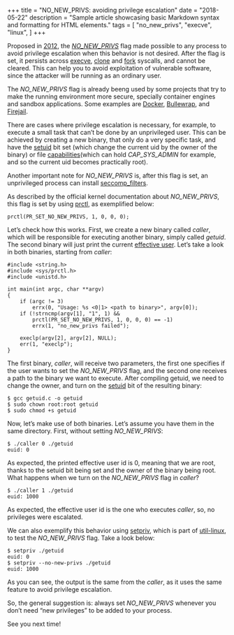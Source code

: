 +++
title = "NO_NEW_PRIVS: avoiding privilege escalation"
date = "2018-05-22"
description = "Sample article showcasing basic Markdown syntax and formatting for HTML elements."
tags = [
    "no_new_privs",
    "execve",
    "linux",
]
+++

Proposed in [2012](https://lwn.net/Articles/475362), the [*NO_NEW_PRIVS*](https://www.kernel.org/doc/Documentation/prctl/no_new_privs.txt) flag made possible to any process to avoid privilege escalation when this behavior is not desired. After the flag is set, it persists across [execve](http://man7.org/linux/man-pages/man2/execve.2.html), [clone](http://man7.org/linux/man-pages/man2/clone.2.html) and [fork](http://man7.org/linux/man-pages/man2/fork.2.html) syscalls, and cannot be cleared. This can help you to avoid exploitation of vulnerable software, since the attacker will be running as an ordinary user.

The *NO_NEW_PRIVS* flag is already beeng used by some projects that try to make the running environment more secure, specially container engines and sandbox applications. Some examples are [Docker](https://www.projectatomic.io/blog/2016/03/no-new-privs-docker), [Bullewrap](https://github.com/projectatomic/bubblewrap), and [Firejail](https://github.com/netblue30/firejail).

There are cases where privilege escalation is necessary, for example, to execute a small task that can’t be done by an unprivileged user. This can be achieved by creating a new binary, that only do a very specific task, and have the [setuid](https://en.wikipedia.org/wiki/Setuid) bit set (which change the current uid by the owner of the binary) or file [capabilities](http://man7.org/linux/man-pages/man7/capabilities.7.html)(which can hold *CAP_SYS_ADMIN* for example, and so the current uid becomes practically root).

Another important note for *NO_NEW_PRIVS* is, after this flag is set, an unprivileged process can install [seccomp_filters](https://www.kernel.org/doc/Documentation/prctl/seccomp_filter.txt).

As described by the official kernel documentation about *NO_NEW_PRIVS*, this flag is set by using [prctl](http://man7.org/linux/man-pages/man2/prctl.2.html), as exemplified below:

`prctl(PR_SET_NO_NEW_PRIVS, 1, 0, 0, 0);`

Let’s check how this works. First, we create a new binary called *caller*, which will be responsible for executing another binary, simply called *getuid*. The second binary will just print the current [effective user](https://en.wikipedia.org/wiki/User_identifier#Effective_user_ID). Let’s take a look in both binaries, starting from *caller*:

```
#include <string.h>
#include <sys/prctl.h>
#include <unistd.h>

int main(int argc, char **argv)
{
	if (argc != 3)
		errx(0, "Usage: %s <0|1> <path to binary>", argv[0]);
	if (!strncmp(argv[1], "1", 1) &&
	    prctl(PR_SET_NO_NEW_PRIVS, 1, 0, 0, 0) == -1)
		errx(1, "no_new_privs failed");

	execlp(argv[2], argv[2], NULL);
	err(1, "execlp");
}
```

The first binary, *caller*, will receive two parameters, the first one specifies if the user wants to set the *NO_NEW_PRIVS* flag, and the second one receives a path to the binary we want to execute. After compiling getuid, we need to change the owner, and turn on the [setuid](https://en.wikipedia.org/wiki/Setuid) bit of the resulting binary:

```
$ gcc getuid.c -o getuid
$ sudo chown root:root getuid
$ sudo chmod +s getuid
```

Now, let’s make use of both binaries. Let’s assume you have them in the same directory. First, without setting *NO_NEW_PRIVS*:

```
$ ./caller 0 ./getuid
euid: 0
```

As expected, the printed effective user id is 0, meaning that we are root, thanks to the setuid bit being set and the owner of the binary being root. What happens when we turn on the *NO_NEW_PRIVS* flag in *caller*?

```
$ ./caller 1 ./getuid
euid: 1000
```

As expected, the effective user id is the one who executes *caller*, so, no privileges were escalated.

We can also exemplify this behavior using [setpriv](http://man7.org/linux/man-pages/man1/setpriv.1.html), which is part of [util-linux](https://en.wikipedia.org/wiki/Util-linux), to test the *NO_NEW_PRIVS* flag. Take a look below:

```
$ setpriv ./getuid 
euid: 0
$ setpriv --no-new-privs ./getuid 
euid: 1000
```

As you can see, the output is the same from the *caller*, as it uses the same feature to avoid privilege escalation.

So, the general suggestion is: always set *NO_NEW_PRIVS* whenever you don’t need “new privileges” to be added to your process.

See you next time!

